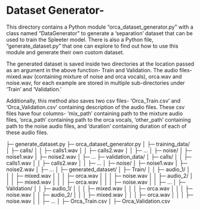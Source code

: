 # Dataset Generator-
This directory contains a Python module “orca_dataset_generator.py” with a class named “DataGenerator” to generate a ‘separation’ dataset that can be used to train the Spleeter model. There is also a Python file, “generate_dataset.py” that one can explore to find out how to use this module and generate their own custom dataset.

The generated dataset is saved inside two directories at the location passed as an argument in the above function- Train and Validation. The audio files- mixed.wav (containing mixture of noise and orca vocals), orca.wav and noise.wav, for each example are stored in multiple sub-directories under ‘Train’ and ‘Validation.’

Additionally, this method also saves two csv files- ‘Orca_Train.csv’ and ‘Orca_Validation.csv’ containing description of the audio files. These csv files have four columns- ‘mix_path’ containing path to the mixture audio files, ‘orca_path’ containing path to the orca vocals, ‘other_path’ containing path to the noise audio files, and ‘duration’ containing duration of each of these audio files.

├─ generate_dataset.py
├─ orca_dataset_generator.py
│
├─ training_data/
│  ├─ calls/
│  │  ├─ calls1.wav
│  │  ├─ calls2.wav
│  │  ├─ ...
│  ├─ noise/
│     ├─ noise1.wav
│     ├─ noise2.wav
│     ├─ ...
├─ validation_data/
│  ├─ calls/
│  │  ├─ calls1.wav
│  │  ├─ calls2.wav
│  │  ├─ ...
│  ├─ noise/
│     ├─ noise1.wav
│     ├─ noise2.wav
│     ├─ ...
│
├─ generated_dataset/
│  ├─ Train/
│  │  ├─ audio_1/
│  │  │  ├─ mixed.wav
│  │  │  ├─ orca.wav
│  │  │  ├─ noise.wav
│  │  ├─ audio_2/
│  │  │  ├─ mixed.wav
│  │  │  ├─ orca.wav
│  │  │  ├─ noise.wav
│  │  ├─ ...
│  ├─ Validation/
│  │  ├─ audio_1/
│  │  │  ├─ mixed.wav
│  │  │  ├─ orca.wav
│  │  │  ├─ noise.wav
│  │  ├─ audio_2/
│  │  │  ├─ mixed.wav
│  │  │  ├─ orca.wav
│  │  │  ├─ noise.wav
│  │  ├─ ...
│  ├─ Orca_Train.csv
│  ├─ Orca_Validation.csv


